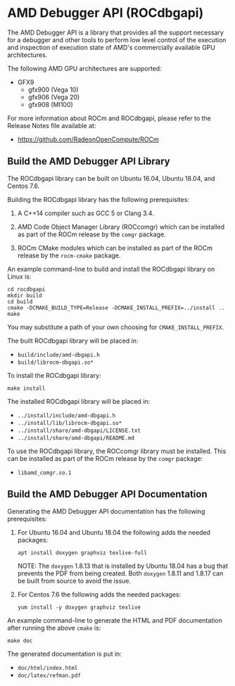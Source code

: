 AMD Debugger API (ROCdbgapi)
============================

The AMD Debugger API is a library that provides all the support necessary for a
debugger and other tools to perform low level control of the execution and
inspection of execution state of AMD's commercially available GPU architectures.

The following AMD GPU architectures are supported:

- GFX9
  - gfx900 (Vega 10)
  - gfx906 (Vega 20)
  - gfx908 (MI100)

For more information about ROCm and ROCdbgapi, please refer to the Release Notes
file available at:

- https://github.com/RadeonOpenCompute/ROCm

Build the AMD Debugger API Library
----------------------------------

The ROCdbgapi library can be built on Ubuntu 16.04, Ubuntu 18.04, and Centos
7.6.

Building the ROCdbgapi library has the following prerequisites:

1. A C++14 compiler such as GCC 5 or Clang 3.4.

2. AMD Code Object Manager Library (ROCcomgr) which can be installed as part of
   the ROCm release by the ``comgr`` package.

3. ROCm CMake modules which can be installed as part of the ROCm release by the
   ``rocm-cmake`` package.

An example command-line to build and install the ROCdbgapi library on Linux is:

````shell
cd rocdbgapi
mkdir build
cd build
cmake -DCMAKE_BUILD_TYPE=Release -DCMAKE_INSTALL_PREFIX=../install ..
make
````

You may substitute a path of your own choosing for ``CMAKE_INSTALL_PREFIX``.

The built ROCdbgapi library will be placed in:

- ``build/include/amd-dbgapi.h``
- ``build/librocm-dbgapi.so*``

To install the ROCdbgapi library:

````shell
make install
````

The installed ROCdbgapi library will be placed in:

- ``../install/include/amd-dbgapi.h``
- ``../install/lib/librocm-dbgapi.so*``
- ``../install/share/amd-dbgapi/LICENSE.txt``
- ``../install/share/amd-dbgapi/README.md``

To use the ROCdbgapi library, the ROCcomgr library must be installed. This can
be installed as part of the ROCm release by the ``comgr`` package:

- ``libamd_comgr.so.1``

Build the AMD Debugger API Documentation
----------------------------------------

Generating the AMD Debugger API documentation has the following prerequisites:

1. For Ubuntu 16.04 and Ubuntu 18.04 the following adds the needed packages:

   ````shell
   apt install doxygen graphviz texlive-full
   ````

   NOTE: The ``doxygen`` 1.8.13 that is installed by Ubuntu 18.04 has a bug that
   prevents the PDF from being created. Both ``doxygen`` 1.8.11 and 1.8.17 can
   be built from source to avoid the issue.

2. For Centos 7.6 the following adds the needed packages:

   ````shell
   yum install -y doxygen graphviz texlive
   ````

An example command-line to generate the HTML and PDF documentation after running
the above ``cmake`` is:

````shell
make doc
````

The generated documentation is put in:

- ``doc/html/index.html``
- ``doc/latex/refman.pdf``

